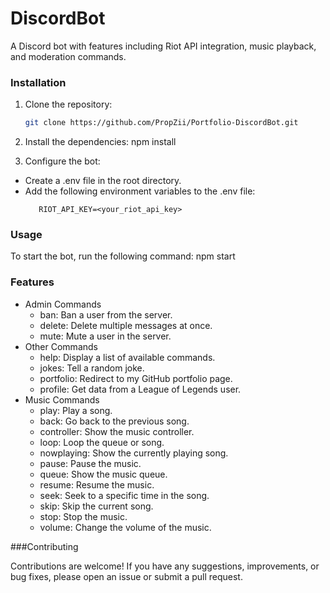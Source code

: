# DiscordBot

A Discord bot with features including Riot API integration, music playback, and moderation commands.

### Installation

1. Clone the repository:

   ```bash
   git clone https://github.com/PropZii/Portfolio-DiscordBot.git

2. Install the dependencies: npm install

3. Configure the bot:
- Create a .env file in the root directory.
- Add the following environment variables to the .env file:
  ```DISCORD_TOKEN=<your_discord_token>
     RIOT_API_KEY=<your_riot_api_key>

### Usage

To start the bot, run the following command: npm start

### Features

- Admin Commands
  - ban: Ban a user from the server.
  - delete: Delete multiple messages at once.
  - mute: Mute a user in the server.
- Other Commands
  - help: Display a list of available commands.
  - jokes: Tell a random joke.
  - portfolio: Redirect to my GitHub portfolio page.
  - profile: Get data from a League of Legends user.
- Music Commands
  - play: Play a song.
  - back: Go back to the previous song.
  - controller: Show the music controller.
  - loop: Loop the queue or song.
  - nowplaying: Show the currently playing song.
  - pause: Pause the music.
  - queue: Show the music queue.
  - resume: Resume the music.
  - seek: Seek to a specific time in the song.
  - skip: Skip the current song.
  - stop: Stop the music.
  - volume: Change the volume of the music.

###Contributing

Contributions are welcome! If you have any suggestions, improvements, or bug fixes, please open an issue or submit a pull request.
